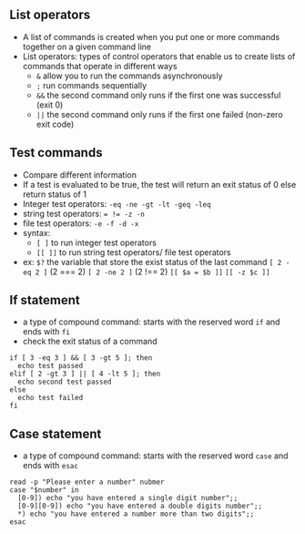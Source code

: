 ## List operators
- A list of commands is created when you put one or more commands together on a given command line
- List operators: types of control operators that enable us to create lists of commands that operate in different ways
  * `&`  allow you to run the commands asynchronously
  * `;`  run commands sequentially 
  * `&&`  the second command only runs if the first one was successful (exit 0)
  * `||`  the second command only runs if the first one failed (non-zero exit code)

## Test commands
- Compare different information
- If a test is evaluated to be true, the test will return an exit status of 0 else return status of 1
- Integer test operators: `-eq -ne -gt -lt -geq -leq`
- string test operators: `= != -z -n`
- file test operators: `-e -f -d -x`
- syntax: 
  * `[ ]` to run integer test operators
  * `[[ ]]` to run string test operators/ file test operators
- ex:
  `$?` the variable that store the exist status of the last command
  `[ 2 -eq 2 ]`  (2 === 2)
  `[ 2 -ne 2 ]`  (2 !== 2)
  `[[ $a = $b ]]`
  `[[ -z $c ]]`

## If statement
- a type of compound command: starts with the reserved word `if` and ends with `fi`
- check the exit status of a command
```
if [ 3 -eq 3 ] && [ 3 -gt 5 ]; then
  echo test passed
elif [ 2 -gt 3 ] || [ 4 -lt 5 ]; then
  echo second test passed
else 
  echo test failed
fi
```

## Case statement
- a type of compound command: starts with the reserved word `case` and ends with `esac`
```
read -p "Please enter a number" nubmer
case "$number" in
  [0-9]) echo "you have entered a single digit number";;
  [0-9][0-9]) echo "you have entered a double digits number";;
  *) echo "you have entered a number more than two digits";;
esac
```

